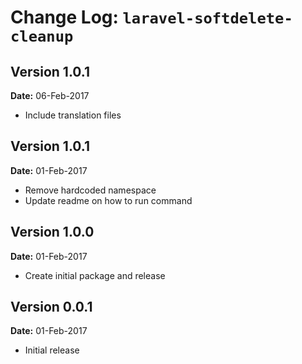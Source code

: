 Change Log: `laravel-softdelete-cleanup`
========================================

## Version 1.0.1

**Date:** 06-Feb-2017

- Include translation files

## Version 1.0.1

**Date:** 01-Feb-2017

- Remove hardcoded namespace
- Update readme on how to run command

## Version 1.0.0

**Date:** 01-Feb-2017

- Create initial package and release

## Version 0.0.1

**Date:** 01-Feb-2017

- Initial release